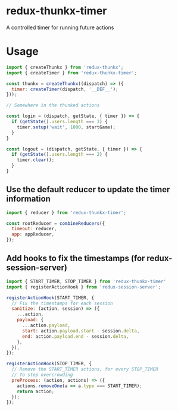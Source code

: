# redux-thunkx-timer
A controlled timer for running future actions

# Usage
```javascript
import { createThunkx } from 'redux-thunkx';
import { createTimer } from 'redux-thunkx-timer';

const thunkx = createThunkx((dispatch) => ({
  timer: createTimer(dispatch, '__DEF__');
}));

// Somewhere in the thunked actions

const login = (dispatch, getState, { timer }) => {
  if (getState().users.length === 3) {
    timer.setup('wait', 1000, startGame);
  }
}

const logout = (dispatch, getState, { timer }) => {
  if (getState().users.length === 2) {
    timer.clear();
  }
}

```

## Use the default reducer to update the timer information
```javascript
import { reducer } from 'redux-thunkx-timer';

const rootReducer = combineReducers({
  timeout: reducer,
  app: appReducer,
});
```

## Add hooks to fix the timestamps (for redux-session-server)
```javascript
import { START_TIMER, STOP_TIMER } from 'redux-thunkx-timer'
import { registerActionHook } from 'redux-session-server';

registerActionHook(START_TIMER, {
  // Fix the timestamps for each session
  sanitize: (action, session) => ({
    ...action,
    payload: {
      ...action.payload,
      start: action.payload.start - session.delta,
      end: action.payload.end - session.delta,
    },
  }),
});

registerActionHook(STOP_TIMER, {
  // Remove the START_TIMER actions, for every STOP_TIMER
  // To stop overcrowding
  preProcess: (action, actions) => ({
    actions.removeOne(a => a.type === START_TIMER);
    return action;
  });
});
